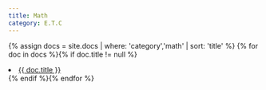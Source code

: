 ```yaml
---
title: Math
category: E.T.C
---
```


{% assign docs = site.docs | where: 'category','math' | sort: 'title' %}
{% for doc in docs %}{% if doc.title != null %}
<li><a href="{{ site.baseurl}}{{ doc.url }}">{{ doc.title }}</a></li>
{% endif %}{% endfor %}

